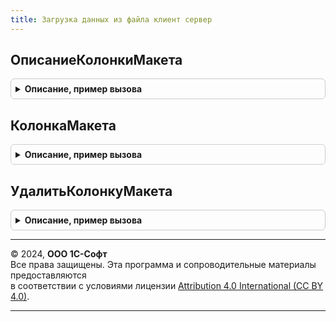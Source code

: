 ```yaml
---
title: Загрузка данных из файла клиент сервер
---
```



## ОписаниеКолонкиМакета
<details style="margin: 1em 0; padding: 0.5em; border: 1px solid #ccc; border-radius: 6px;">

<summary style="font-weight: bold; cursor: pointer;">Описание, пример вызова</summary>

```bsl

// Создает структуру описания колонок для макета загрузки данных из файла.
//
// Параметры:
//  Имя        -Строка - имя колонки.
//  Тип       - ОписаниеТипов - тип колонки.
//  Заголовок - Строка - заголовок колонки выводимый в бланке для загрузки.
//  Ширина    - Число - ширина колонки.
//  Подсказка - Строка - подсказка, выводимая в заголовке колонки.
//
// Возвращаемое значение:
//  Структура - структура с описание колонки:
//    * Имя                      - Строка - имя колонки.
//    * Заголовок                - Строка - заголовок колонки выводимый в бланке для загрузки.
//    * Тип                      - ОписаниеТипов - тип колонки.
//    * Ширина                   - Число  - ширина колонки.
//    * Позиция                  - Число  - позиция колонки в таблице
//    * Подсказка                - Строка - подсказка выводимая в заголовке колонки.
//    * ОбязательнаДляЗаполнения - Булево - истина, если колонка обязательно должна содержать значения.
//    * Группа                   - Строка - имя группы колонок.
//    * Родитель                 - Строка - используется для связи динамической колонки с реквизитом табличной части объекта.
//
Функция ОписаниеКолонкиМакета(Имя, Тип, Заголовок = Неопределено, Ширина = 0, Подсказка = "") Экспорт
```

Пример вызова
```bsl
Результат = ЗагрузкаДанныхИзФайлаКлиентСервер.ОписаниеКолонкиМакета(Имя, Тип, Заголовок, Ширина, Подсказка);
```
</details>

## КолонкаМакета
<details style="margin: 1em 0; padding: 0.5em; border: 1px solid #ccc; border-radius: 6px;">

<summary style="font-weight: bold; cursor: pointer;">Описание, пример вызова</summary>

```bsl

// Возвращает колонку макета по имени.
//
// Параметры:
//  Имя				 - Строка - имя колонки.
//  СписокКолонок	 - Массив из см. ЗагрузкаДанныхИзФайлаКлиентСервер.ОписаниеКолонкиМакета
//
// Возвращаемое значение:
//   - см. ОписаниеКолонкиМакета
//   - Неопределено - если колонка не существует.
//
Функция КолонкаМакета(Имя, СписокКолонок) Экспорт
```

Пример вызова
```bsl
Результат = ЗагрузкаДанныхИзФайлаКлиентСервер.КолонкаМакета(Имя, СписокКолонок) 
```
</details>

## УдалитьКолонкуМакета
<details style="margin: 1em 0; padding: 0.5em; border: 1px solid #ccc; border-radius: 6px;">

<summary style="font-weight: bold; cursor: pointer;">Описание, пример вызова</summary>

```bsl

// Удаляет колонку макета из массива.
//
// Параметры:
//  Имя           - Строка - имя колонки.
//  СписокКолонок - Массив из см. ЗагрузкаДанныхИзФайлаКлиентСервер.ОписаниеКолонкиМакета
//
Процедура УдалитьКолонкуМакета(Имя, СписокКолонок) Экспорт
```

Пример вызова
```bsl
ЗагрузкаДанныхИзФайлаКлиентСервер.УдалитьКолонкуМакета(Имя, СписокКолонок) 
```
</details>

---

© 2024, **ООО 1С-Софт**  
Все права защищены. Эта программа и сопроводительные материалы предоставляются  
в соответствии с условиями лицензии [Attribution 4.0 International (CC BY 4.0)](https://creativecommons.org/licenses/by/4.0/legalcode).

---
